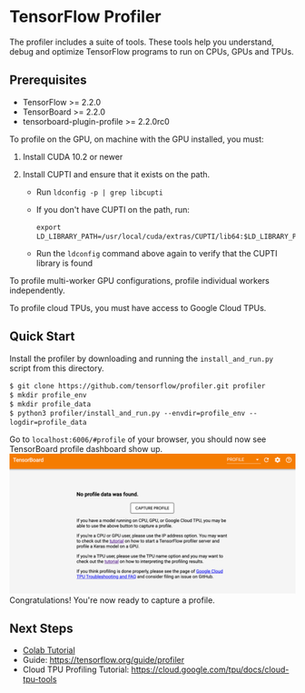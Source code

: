 # TensorFlow Profiler
The profiler includes a suite of tools. These tools help you understand, debug and optimize TensorFlow programs to run on CPUs, GPUs and TPUs.

## Prerequisites
* TensorFlow >= 2.2.0 
* TensorBoard >= 2.2.0 
* tensorboard-plugin-profile >= 2.2.0rc0

To profile on the GPU, on machine with the GPU installed, you must: 
1. Install CUDA 10.2 or newer
2. Install CUPTI and ensure that it exists on the path.

    *   Run `ldconfig -p | grep libcupti`
    *   If you don't have CUPTI on the path, run:

        ```shell
        export LD_LIBRARY_PATH=/usr/local/cuda/extras/CUPTI/lib64:$LD_LIBRARY_PATH
        ```

    *   Run the `ldconfig` command above again to verify that the CUPTI library
        is found

To profile multi-worker GPU configurations, profile individual workers
independently.

To profile cloud TPUs, you must have access to Google Cloud TPUs.

## Quick Start
Install the profiler by downloading and running the `install_and_run.py` script from this directory.
```
$ git clone https://github.com/tensorflow/profiler.git profiler
$ mkdir profile_env
$ mkdir profile_data
$ python3 profiler/install_and_run.py --envdir=profile_env --logdir=profile_data
```
Go to `localhost:6006/#profile` of your browser, you should now see TensorBoard profile dashboard show up.
![Empty Dashboard](docs/images/empty_dashboard.png)
Congratulations! You're now ready to capture a profile.

## Next Steps
* [Colab Tutorial](https://colab.sandbox.google.com/github/tensorflow/profiler/blob/master/docs/tensorboard_profiling_keras.ipynb) 
* Guide:  https://tensorflow.org/guide/profiler
* Cloud TPU Profiling Tutorial: https://cloud.google.com/tpu/docs/cloud-tpu-tools
